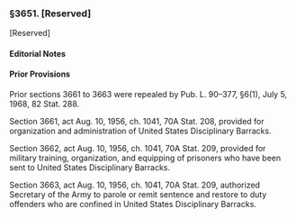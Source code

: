 ### §3651. [Reserved] ###

[Reserved]

#### **Editorial Notes** ####

#### Prior Provisions ####

Prior sections 3661 to 3663 were repealed by Pub. L. 90–377, §6(1), July 5, 1968, 82 Stat. 288.

Section 3661, act Aug. 10, 1956, ch. 1041, 70A Stat. 208, provided for organization and administration of United States Disciplinary Barracks.

Section 3662, act Aug. 10, 1956, ch. 1041, 70A Stat. 209, provided for military training, organization, and equipping of prisoners who have been sent to United States Disciplinary Barracks.

Section 3663, act Aug. 10, 1956, ch. 1041, 70A Stat. 209, authorized Secretary of the Army to parole or remit sentence and restore to duty offenders who are confined in United States Disciplinary Barracks.